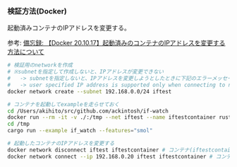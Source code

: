 
### 検証方法(Docker)

起動済みコンテナのIPアドレスを変更する。

参考: [備忘録: 【Docker 20.10.17】起動済みのコンテナのIPアドレスを変更する方法について](https://akira-arets.blogspot.com/2022/08/linux-docker-change-ip-address-of-created-container.html)

```bash
# 検証用のnetworkを作成
# ※subnetを指定して作成しないと、IPアドレスが変更できない
#   -> subnetを指定しないと、IPアドレスを変更しようとしたときに下記のエラーメッセージが出る
#   -> user specified IP address is supported only when connecting to networks with user configured subnets
docker network create --subnet 192.168.0.0/24 iftest

# コンテナを起動してexampleを走らせておく
cd /Users/akihito/src/github.com/ackintosh/if-watch
docker run --rm -it -v ./:/tmp --net iftest --name iftestcontainer rust bash
cd /tmp
cargo run --example if_watch --features="smol"

# 起動したコンテナのIPアドレスを変更する
docker network disconnect iftest iftestcontainer # コンテナ(iftestcontainer)を、ネットワーク(iftest)から切断する
docker network connect --ip 192.168.0.20 iftest iftestcontainer # コンテナ(iftestcontainer)を、ネットワーク(iftest)に `192.168.0.20` で接続する
```

